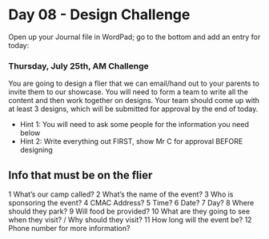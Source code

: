 # Day 08 - Design Challenge #

Open up your Journal file in WordPad; go to the bottom and add an entry for today:
### Thursday, July 25th, AM Challenge ###
You are going to design a flier that we can email/hand out to your parents to invite them to our showcase. You will need to form a team to write all the content and then work together on designs. Your team should come up with at least 3 designs, which will be submitted for approval by the end of today.

- Hint 1: You will need to ask some people for the information you need below
- Hint 2: Write everything out FIRST, show Mr C for approval BEFORE designing

## Info that must be on the flier ##
1 What’s our camp called?
2 What’s the name of the event?
3 Who is sponsoring the event?
4 CMAC Address?
5 Time?
6 Date?
7 Day?
8 Where should they park?
9 Will food be provided?
10 What are they going to see when they visit? / Why should they visit?
11 How long will the event be?
12 Phone number for more information?
